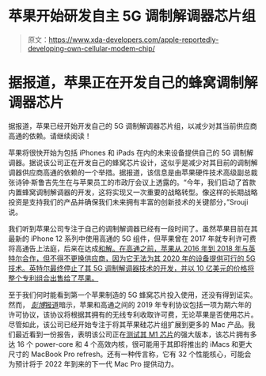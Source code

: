 # 苹果开始研发自主 5G 调制解调器芯片组

> 原文：<https://www.xda-developers.com/apple-reportedly-developing-own-cellular-modem-chip/>

# 据报道，苹果正在开发自己的蜂窝调制解调器芯片

据报道，苹果已经开始开发自己的 5G 调制解调器芯片组，以减少对其当前供应商高通的依赖。请继续阅读！

苹果将很快开始为包括 iPhones 和 iPads 在内的未来设备提供自己的 5G 调制解调器。据说该公司正在开发自己的蜂窝芯片设计，这似乎是减少对其目前的调制解调器供应商高通的依赖的一个举措。据报道，该信息是由苹果硬件技术高级副总裁张诗钟·斯鲁吉先生在与苹果员工的市政厅会议上透露的。“今年，我们启动了首款内置蜂窝调制解调器的开发，这将实现又一次重要的战略转型。像这样的长期战略投资是支持我们的产品并确保我们未来拥有丰富的创新技术的关键部分，”Srouji 说。

我们听到苹果公司专注于自己的调制解调器已经有一段时间了。虽然苹果目前在其最新的 iPhone 12 系列中使用高通的 5G 组件，但苹果曾在 2017 年就专利许可费将高通告上法庭，后来在达成[和解。在高通之前，苹果从 2016 年到 2018 年与英特尔合作，但不得不更换供应商，因为它无法为其 2020 年的设备提供可行的 5G 技术。英特尔最终停止了其 5G 调制解调器技术的开发，并以 10 亿美元的价格将整个专利组合出售给了苹果。](https://www.xda-developers.com/qualcomm-accuses-apple-stealing-secrets-giving-intel/)

至于我们何时能看到第一个苹果制造的 5G 蜂窝芯片投入使用，还没有得到证实。然而， [*彭博*报道](https://www.bloomberg.com/news/articles/2020-12-10/apple-starts-work-on-its-own-cellular-modem-chip-chief-says)暗示，苹果和高通之间的 2019 年专利协议包括一项为期六年的许可协议，该协议将根据其拥有的无线专利收取许可费，无论苹果是否使用芯片。尽管如此，该公司已经开始专注于将其苹果硅芯片组扩展到更多的 Mac 产品。我们最近看到一份报告，表明该公司正在[测试其 M1 芯片](https://www.xda-developers.com/apple-silicon-chips-desktop-beating-performance-coming-soon/)的强大版本，该芯片拥有多达 16 个 power-core 和 4 个高效内核，很可能用于其即将推出的 iMacs 和更大尺寸的 MacBook Pro refresh。还有一种传言称，它有 32 个性能核心，可能会为预计将于 2022 年到来的下一代 Mac Pro 提供动力。